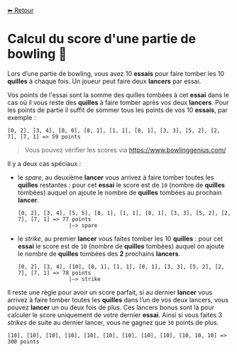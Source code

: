 [⬅ Retour](./README.md)

# Calcul du score d'une partie de bowling 🎳

Lors d’une partie de bowling, vous avez 10 **essais** pour faire tomber les 10 **quilles** à chaque fois. Un joueur peut
faire deux **lancers** par essai.

Vos points de l'essai sont la somme des quilles tombées à cet **essai** dans le cas où il vous reste des **quilles** à
faire tomber après vos deux **lancers**. Pour les points de partie il suffit de sommer tous les points de vos 10
**essais**, par exemple :

```
[0, 2], [3, 4], [0, 0], [8, 1], [1, 1], [8, 1], [3, 3], [5, 2], [2, 7], [7, 1] => 59 points
```

> Vous pouvez vérifier les scores via https://www.bowlinggenius.com/

Il y a deux cas spéciaux :

- le *spare*, au deuxième **lancer** vous arrivez à faire tomber toutes les **quilles** restantes : pour cet **essai**
  le score est de `10` (nombre de **quilles** tombées) auquel on ajoute le nombre de **quilles** tombées au prochain
  **lancer**.
  ```
  [0, 2], [3, 4], [5, 5], [8, 1], [1, 1], [8, 1], [3, 3], [5, 2], [2, 7], [7, 1] => 77 points
                  |—> spare
  ```
- le *strike*, au premier **lancer** vous faites tomber les 10 **quilles** : pour cet **essai** le score est de `10`
  (nombre de **quilles** tombées) auquel on ajoute le nombre de **quilles** tombées des **2** prochains **lancers**.
  ```
  [0, 2], [3, 4], [10], [8, 1], [1, 1], [8, 1], [3, 3], [5, 2], [2, 7], [7, 1] => 78 points
                  |—> strike
  ```

Il reste une règle pour avoir un score parfait, si au dernier **lancer** vous arrivez à faire tomber toutes les
**quilles** dans l’un de vos deux lancers, vous pouvez **lancer** un ou deux fois de plus. Ces lancers bonus sont là
pour calculer le score uniquement de votre dernier **essai**. Ainsi si vous faites 3 *strikes* de suite au dernier
lancer, vous ne gagnez que `30` points de plus.

```
[10], [10], [10], [10], [10], [10], [10], [10], [10], [10, 10, 10] => 300 points
```
